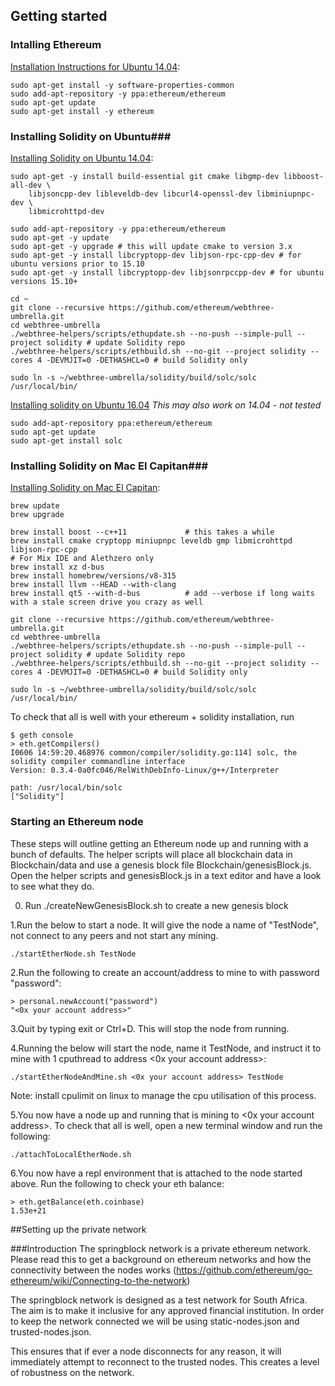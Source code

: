 ## Getting started ##

### Intalling Ethereum ###

[Installation Instructions for Ubuntu 14.04](https://github.com/ethereum/go-ethereum/wiki/Installation-Instructions-for-Ubuntu):

```
sudo apt-get install -y software-properties-common
sudo add-apt-repository -y ppa:ethereum/ethereum
sudo apt-get update
sudo apt-get install -y ethereum
```


### Installing Solidity on Ubuntu###

[Installing Solidity on Ubuntu 14.04](http://solidity.readthedocs.io/en/latest/installing-solidity.html):

```
sudo apt-get -y install build-essential git cmake libgmp-dev libboost-all-dev \
    libjsoncpp-dev libleveldb-dev libcurl4-openssl-dev libminiupnpc-dev \
    libmicrohttpd-dev

sudo add-apt-repository -y ppa:ethereum/ethereum
sudo apt-get -y update
sudo apt-get -y upgrade # this will update cmake to version 3.x
sudo apt-get -y install libcryptopp-dev libjson-rpc-cpp-dev # for ubuntu versions prior to 15.10
sudo apt-get -y install libcryptopp-dev libjsonrpccpp-dev # for ubuntu versions 15.10+

cd ~
git clone --recursive https://github.com/ethereum/webthree-umbrella.git
cd webthree-umbrella
./webthree-helpers/scripts/ethupdate.sh --no-push --simple-pull --project solidity # update Solidity repo
./webthree-helpers/scripts/ethbuild.sh --no-git --project solidity --cores 4 -DEVMJIT=0 -DETHASHCL=0 # build Solidity only

sudo ln -s ~/webthree-umbrella/solidity/build/solc/solc /usr/local/bin/
```

[Installing solidity on Ubuntu 16.04](http://solidity.readthedocs.io/en/latest/installing-solidity.html)  *This may also work on 14.04 - not tested*
```
sudo add-apt-repository ppa:ethereum/ethereum
sudo apt-get update
sudo apt-get install solc
```

### Installing Solidity on Mac El Capitan###
[Installing Solidity on Mac El Capitan](http://solidity.readthedocs.io/en/latest/installing-solidity.html):

```
brew update
brew upgrade

brew install boost --c++11             # this takes a while
brew install cmake cryptopp miniupnpc leveldb gmp libmicrohttpd libjson-rpc-cpp
# For Mix IDE and Alethzero only
brew install xz d-bus
brew install homebrew/versions/v8-315
brew install llvm --HEAD --with-clang
brew install qt5 --with-d-bus          # add --verbose if long waits with a stale screen drive you crazy as well

git clone --recursive https://github.com/ethereum/webthree-umbrella.git
cd webthree-umbrella
./webthree-helpers/scripts/ethupdate.sh --no-push --simple-pull --project solidity # update Solidity repo
./webthree-helpers/scripts/ethbuild.sh --no-git --project solidity --cores 4 -DEVMJIT=0 -DETHASHCL=0 # build Solidity only

sudo ln -s ~/webthree-umbrella/solidity/build/solc/solc /usr/local/bin/

```

To check that all is well with your ethereum + solidity installation, run


```
$ geth console 
> eth.getCompilers()
I0606 14:59:20.468976 common/compiler/solidity.go:114] solc, the solidity compiler commandline interface
Version: 0.3.4-0a0fc046/RelWithDebInfo-Linux/g++/Interpreter

path: /usr/local/bin/solc
["Solidity"]
```

### Starting an Ethereum node ###

These steps will outline getting an Ethereum node up and running with a bunch of defaults. The helper scripts will place all blockchain data in Blockchain/data and use a genesis block file Blockchain/genesisBlock.js. Open the helper scripts and genesisBlock.js in a text editor and have a look to see what they do.

0. Run ./createNewGenesisBlock.sh to create a new genesis block

1.Run the below to start a node. It will give the node a name of "TestNode", not connect to any peers and not start any mining.
```
./startEtherNode.sh TestNode
```

2.Run the following to create an account/address to mine to with password "password":
```
> personal.newAccount("password")
"<0x your account address>"
```

3.Quit by typing exit or Ctrl+D. This will stop the node from running.

4.Running the below will start the node, name it TestNode, and instruct it to mine with 1 cputhread to address <0x your account address>:

```
./startEtherNodeAndMine.sh <0x your account address> TestNode
```

Note: install cpulimit on linux to manage the cpu utilisation of this process.

5.You now have a node up and running that is mining to <0x your account address>. To check that all is well, open a new terminal window and run the following:
```
./attachToLocalEtherNode.sh
```

6.You now have a repl environment that is attached to the node started above. Run the following to check your eth balance:
```
> eth.getBalance(eth.coinbase)
1.53e+21
```
##Setting up the private network

###Introduction
The springblock network is a private ethereum network.  Please read this to get a background on ethereum networks and how the connectivity between the nodes works (https://github.com/ethereum/go-ethereum/wiki/Connecting-to-the-network)

The springblock network is designed as a test network for South Africa.  The aim is to make it inclusive for any approved financial institution.  In order to keep the network connected we will be using static-nodes.json and trusted-nodes.json.

This ensures that if ever a node disconnects for any reason, it will immediately attempt to reconnect to the trusted nodes.  This creates a level of robustness on the network.
